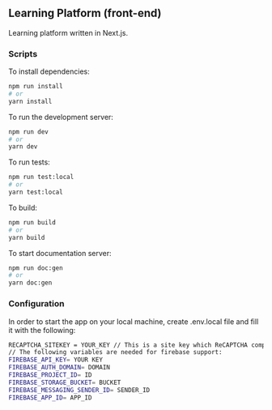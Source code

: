 ## Learning Platform (front-end)

Learning platform written in Next.js.

### Scripts

To install dependencies:

```bash
npm run install
# or
yarn install
```

To run the development server:

```bash
npm run dev
# or
yarn dev
```

To run tests:

```bash
npm run test:local
# or
yarn test:local
```

To build:

```bash
npm run build
# or
yarn build
```

To start documentation server:

```bash
npm run doc:gen
# or
yarn doc:gen
```

### Configuration

In order to start the app on your local machine, create .env.local file and fill it with the following:

```bash
RECAPTCHA_SITEKEY = YOUR_KEY // This is a site key which ReCAPTCHA component will use.
// The following variables are needed for firebase support:
FIREBASE_API_KEY= YOUR KEY
FIREBASE_AUTH_DOMAIN= DOMAIN
FIREBASE_PROJECT_ID= ID
FIREBASE_STORAGE_BUCKET= BUCKET
FIREBASE_MESSAGING_SENDER_ID= SENDER_ID
FIREBASE_APP_ID= APP_ID
```
